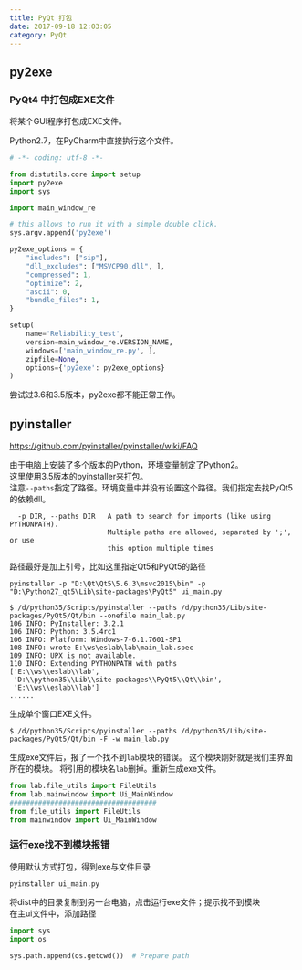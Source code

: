 ```yaml
---
title: PyQt 打包
date: 2017-09-18 12:03:05
category: PyQt
---
```


## py2exe
### PyQt4 中打包成EXE文件
将某个GUI程序打包成EXE文件。

Python2.7，在PyCharm中直接执行这个文件。

```python
# -*- coding: utf-8 -*-

from distutils.core import setup
import py2exe
import sys

import main_window_re

# this allows to run it with a simple double click.
sys.argv.append('py2exe')

py2exe_options = {
    "includes": ["sip"],
    "dll_excludes": ["MSVCP90.dll", ],
    "compressed": 1,
    "optimize": 2,
    "ascii": 0,
    "bundle_files": 1,
}

setup(
    name='Reliability_test',
    version=main_window_re.VERSION_NAME,
    windows=['main_window_re.py', ],
    zipfile=None,
    options={'py2exe': py2exe_options}
)
```

尝试过3.6和3.5版本，py2exe都不能正常工作。

## pyinstaller
https://github.com/pyinstaller/pyinstaller/wiki/FAQ

由于电脑上安装了多个版本的Python，环境变量制定了Python2。  
这里使用3.5版本的pyinstaller来打包。  
注意`--paths`指定了路径。环境变量中并没有设置这个路径。我们指定去找PyQt5的依赖dll。
```
  -p DIR, --paths DIR   A path to search for imports (like using PYTHONPATH).
                        Multiple paths are allowed, separated by ';', or use
                        this option multiple times
```

路径最好是加上引号，比如这里指定Qt5和PyQt5的路径
```
pyinstaller -p "D:\Qt\Qt5\5.6.3\msvc2015\bin" -p "D:\Python27_qt5\Lib\site-packages\PyQt5" ui_main.py
```

```
$ /d/python35/Scripts/pyinstaller --paths /d/python35/Lib/site-packages/PyQt5/Qt/bin --onefile main_lab.py
106 INFO: PyInstaller: 3.2.1
106 INFO: Python: 3.5.4rc1
106 INFO: Platform: Windows-7-6.1.7601-SP1
108 INFO: wrote E:\ws\eslab\lab\main_lab.spec
109 INFO: UPX is not available.
110 INFO: Extending PYTHONPATH with paths
['E:\\ws\\eslab\\lab',
 'D:\\python35\\Lib\\site-packages\\PyQt5\\Qt\\bin',
 'E:\\ws\\eslab\\lab']
......
```

生成单个窗口EXE文件。
```
$ /d/python35/Scripts/pyinstaller --paths /d/python35/Lib/site-packages/PyQt5/Qt/bin -F -w main_lab.py
```

生成exe文件后，报了一个找不到`lab`模块的错误。
这个模块刚好就是我们主界面所在的模块。
将引用的模块名`lab`删掉。重新生成exe文件。
```python
from lab.file_utils import FileUtils
from lab.mainwindow import Ui_MainWindow
####################################
from file_utils import FileUtils
from mainwindow import Ui_MainWindow
```

### 运行exe找不到模块报错
使用默认方式打包，得到exe与文件目录
```
pyinstaller ui_main.py
```
将dist中的目录复制到另一台电脑，点击运行exe文件；提示找不到模块  
在主ui文件中，添加路径
```python
import sys
import os

sys.path.append(os.getcwd())  # Prepare path
```
